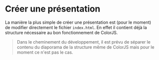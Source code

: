 # Créer une présentation
La manière la plus simple de créer une présentation est (pour le moment) de modifier directement le fichier `index.html`. En effet il contient déjà la structure nécessaire au bon fonctionnement de ColorJS.
> Dans le cheminement du développement, il est prévu de séparer le contenu du diaporama de la structure même de ColorJS mais pour le moment ce n'est pas le cas.
<!--stackedit_data:
eyJoaXN0b3J5IjpbNzU0NzUxMzkzLDExMTY2OTI2NV19
-->